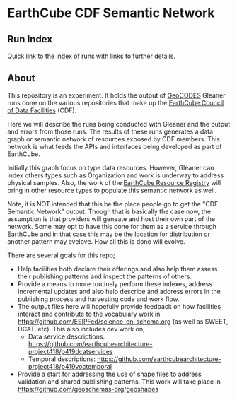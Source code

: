 # EarthCube CDF Semantic Network

## Run Index

Quick link to the [index of runs](./docs/DATA.md) with links to further details.  

## About 

This repository is an experiment.   It holds the output of [GeoCODES](https://www.earthcube.org/geocodes) Gleaner runs done on the various repositories that make up the [EarthCube Council of Data Facilities](https://www.earthcube.org/group/council-data-facilities) (CDF).

Here we will describe the runs being conducted with Gleaner and the output and errors from those runs.   The results of these runs generates a  data graph or semantic network of resources exposed by CDF members.   This network is what feeds the APIs and interfaces being developed as part of EarthCube.   

Initially this graph focus on type data resources.  However, Gleaner can index others types such as Organization and work is underway to address physical samples.  Also, the work of the [EarthCube Resource Registry](https://www.earthcube.org/resource_registry) will bring in other resource types to populate this semantic network as well.  

Note, it is NOT intended that this be the place people go to get the "CDF Semantic Network" output.  Though that is basically the case now, the assumption is that providers will geneate and host their own part of the network.  Some may opt to have this done for them as a service through EarthCube and in that case this may be the location for distribution or another pattern may evelove.   How all this is done will evolve. 

There are several goals for this repo;

* Help facilities both declare their offerings and also help them assess their publishing patterns and inspect the patterns of others. 
* Provide a means to more routinely perform these indexes, address incremental updates and also help describe and address errors in the publishing process and harvesting code and work flow.  
* The output files here will hopefully provide feedback on how facilities interact and contribute to the vocabulary work in https://github.com/ESIPFed/science-on-schema.org  (as well as SWEET, DCAT, etc).  This also includes dev work on;
  * Data service descriptions: https://github.com/earthcubearchitecture-project418/p419dcatservices
  * Temporal descriptions:  https://github.com/earthcubearchitecture-project418/p419voctemporal
* Provide a start for addressing the use of shape files to address validation and shared publishing patterns.    This work will take place in https://github.com/geoschemas-org/geoshapes 

